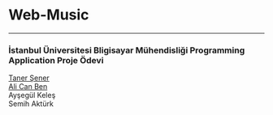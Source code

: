 # Web-Music
<hr>
<h3>İstanbul Üniversitesi Bligisayar Mühendisliği Programming Application Proje Ödevi</h3>
<a href="https://github.com/senertaner"> Taner Şener </a><br>
<a href="https://github.com/AlicanBen"> Ali Can Ben </a><br>
Ayşegül Keleş<br>
Semih Aktürk
<br>
